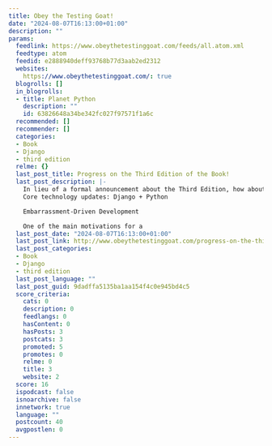 ```yaml
---
title: Obey the Testing Goat!
date: "2024-08-07T16:13:00+01:00"
description: ""
params:
  feedlink: https://www.obeythetestinggoat.com/feeds/all.atom.xml
  feedtype: atom
  feedid: e2888940deff93768b77d3aab2ed2312
  websites:
    https://www.obeythetestinggoat.com/: true
  blogrolls: []
  in_blogrolls:
  - title: Planet Python
    description: ""
    id: 63826648a34be342fc027f97571f1a6c
  recommended: []
  recommender: []
  categories:
  - Book
  - Django
  - third edition
  relme: {}
  last_post_title: Progress on the Third Edition of the Book!
  last_post_description: |-
    In lieu of a formal announcement about the Third Edition, how about a progress update?
    Core technology updates: Django + Python

    Embarrassment-Driven Development

    One of the main motivations for a
  last_post_date: "2024-08-07T16:13:00+01:00"
  last_post_link: http://www.obeythetestinggoat.com/progress-on-the-third-edition-of-the-book.html
  last_post_categories:
  - Book
  - Django
  - third edition
  last_post_language: ""
  last_post_guid: 9dadffa5135ba1aa154f4c0e945bd4c5
  score_criteria:
    cats: 0
    description: 0
    feedlangs: 0
    hasContent: 0
    hasPosts: 3
    postcats: 3
    promoted: 5
    promotes: 0
    relme: 0
    title: 3
    website: 2
  score: 16
  ispodcast: false
  isnoarchive: false
  innetwork: true
  language: ""
  postcount: 40
  avgpostlen: 0
---
```

